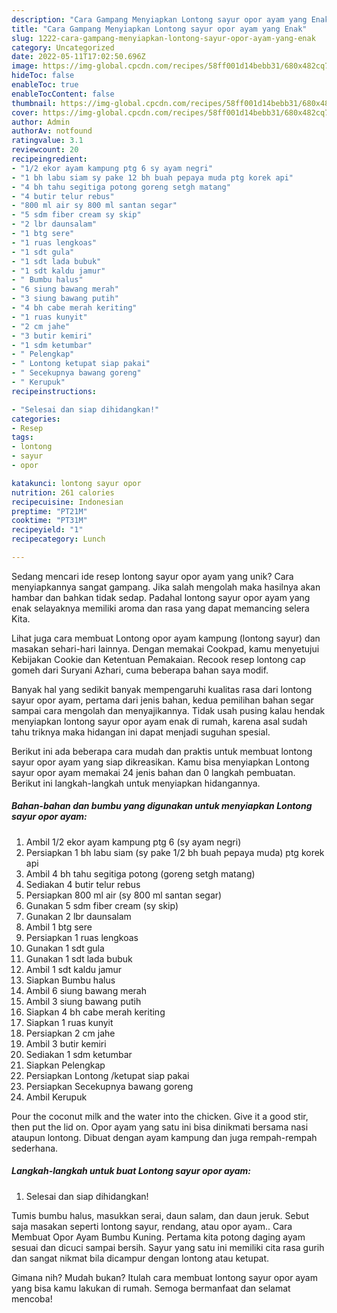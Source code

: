 ```yaml
---
description: "Cara Gampang Menyiapkan Lontong sayur opor ayam yang Enak"
title: "Cara Gampang Menyiapkan Lontong sayur opor ayam yang Enak"
slug: 1222-cara-gampang-menyiapkan-lontong-sayur-opor-ayam-yang-enak
category: Uncategorized
date: 2022-05-11T17:02:50.696Z
image: https://img-global.cpcdn.com/recipes/58ff001d14bebb31/680x482cq70/lontong-sayur-opor-ayam-foto-resep-utama.jpg
hideToc: false
enableToc: true
enableTocContent: false
thumbnail: https://img-global.cpcdn.com/recipes/58ff001d14bebb31/680x482cq70/lontong-sayur-opor-ayam-foto-resep-utama.jpg
cover: https://img-global.cpcdn.com/recipes/58ff001d14bebb31/680x482cq70/lontong-sayur-opor-ayam-foto-resep-utama.jpg
author: Admin
authorAv: notfound
ratingvalue: 3.1
reviewcount: 20
recipeingredient:
- "1/2 ekor ayam kampung ptg 6 sy ayam negri"
- "1 bh labu siam sy pake 12 bh buah pepaya muda ptg korek api"
- "4 bh tahu segitiga potong goreng setgh matang"
- "4 butir telur rebus"
- "800 ml air sy 800 ml santan segar"
- "5 sdm fiber cream sy skip"
- "2 lbr daunsalam"
- "1 btg sere"
- "1 ruas lengkoas"
- "1 sdt gula"
- "1 sdt lada bubuk"
- "1 sdt kaldu jamur"
- " Bumbu halus"
- "6 siung bawang merah"
- "3 siung bawang putih"
- "4 bh cabe merah keriting"
- "1 ruas kunyit"
- "2 cm jahe"
- "3 butir kemiri"
- "1 sdm ketumbar"
- " Pelengkap"
- " Lontong ketupat siap pakai"
- " Secekupnya bawang goreng"
- " Kerupuk"
recipeinstructions:

- "Selesai dan siap dihidangkan!"
categories:
- Resep
tags:
- lontong
- sayur
- opor

katakunci: lontong sayur opor 
nutrition: 261 calories
recipecuisine: Indonesian
preptime: "PT21M"
cooktime: "PT31M"
recipeyield: "1"
recipecategory: Lunch

---
```





Sedang mencari ide resep lontong sayur opor ayam yang unik? Cara menyiapkannya sangat gampang. Jika salah mengolah maka hasilnya akan hambar dan bahkan tidak sedap. Padahal lontong sayur opor ayam yang enak selayaknya memiliki aroma dan rasa yang dapat memancing selera Kita.





Lihat juga cara membuat Lontong opor ayam kampung (lontong sayur) dan masakan sehari-hari lainnya. Dengan memakai Cookpad, kamu menyetujui Kebijakan Cookie dan Ketentuan Pemakaian. Recook resep lontong cap gomeh dari Suryani Azhari, cuma beberapa bahan saya modif.

Banyak hal yang sedikit banyak mempengaruhi kualitas rasa dari lontong sayur opor ayam, pertama dari jenis bahan, kedua pemilihan bahan segar sampai cara mengolah dan menyajikannya. Tidak usah pusing kalau hendak menyiapkan lontong sayur opor ayam enak di rumah, karena asal sudah tahu triknya maka hidangan ini dapat menjadi suguhan spesial.






Berikut ini ada beberapa cara mudah dan praktis untuk membuat lontong sayur opor ayam yang siap dikreasikan. Kamu bisa menyiapkan Lontong sayur opor ayam memakai 24 jenis bahan dan 0 langkah pembuatan. Berikut ini langkah-langkah untuk menyiapkan hidangannya.

<!--inarticleads1-->

##### Bahan-bahan dan bumbu yang digunakan untuk menyiapkan Lontong sayur opor ayam:

1. Ambil 1/2 ekor ayam kampung ptg 6 (sy ayam negri)
1. Persiapkan 1 bh labu siam (sy pake 1/2 bh buah pepaya muda) ptg korek api
1. Ambil 4 bh tahu segitiga potong (goreng setgh matang)
1. Sediakan 4 butir telur rebus
1. Persiapkan 800 ml air (sy 800 ml santan segar)
1. Gunakan 5 sdm fiber cream (sy skip)
1. Gunakan 2 lbr daunsalam
1. Ambil 1 btg sere
1. Persiapkan 1 ruas lengkoas
1. Gunakan 1 sdt gula
1. Gunakan 1 sdt lada bubuk
1. Ambil 1 sdt kaldu jamur
1. Siapkan  Bumbu halus
1. Ambil 6 siung bawang merah
1. Ambil 3 siung bawang putih
1. Siapkan 4 bh cabe merah keriting
1. Siapkan 1 ruas kunyit
1. Persiapkan 2 cm jahe
1. Ambil 3 butir kemiri
1. Sediakan 1 sdm ketumbar
1. Siapkan  Pelengkap
1. Persiapkan  Lontong /ketupat siap pakai
1. Persiapkan  Secekupnya bawang goreng
1. Ambil  Kerupuk


Pour the coconut milk and the water into the chicken. Give it a good stir, then put the lid on. Opor ayam yang satu ini bisa dinikmati bersama nasi ataupun lontong. Dibuat dengan ayam kampung dan juga rempah-rempah sederhana. 

<!--inarticleads2-->

##### Langkah-langkah untuk buat Lontong sayur opor ayam:


1. Selesai dan siap dihidangkan!

Tumis bumbu halus, masukkan serai, daun salam, dan daun jeruk. Sebut saja masakan seperti lontong sayur, rendang, atau opor ayam.. Cara Membuat Opor Ayam Bumbu Kuning. Pertama kita potong daging ayam sesuai dan dicuci sampai bersih. Sayur yang satu ini memiliki cita rasa gurih dan sangat nikmat bila dicampur dengan lontong atau ketupat. 

Gimana nih? Mudah bukan? Itulah cara membuat lontong sayur opor ayam yang bisa kamu lakukan di rumah. Semoga bermanfaat dan selamat mencoba!
